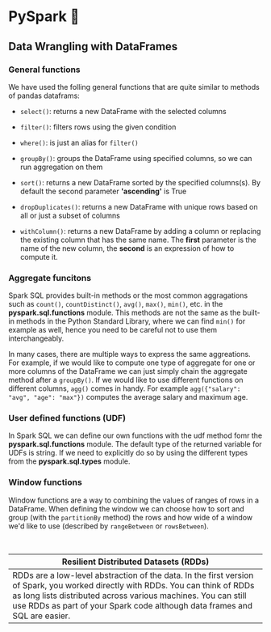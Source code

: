 # PySpark :stars:

## Data Wrangling with DataFrames

### **General functions**
We have used the folling general functions that are quite similar to methods of pandas dataframs:

* `select()`: returns a new DataFrame with the selected columns

* `filter()`: filters rows using the given condition

* `where()`: is just an alias for `filter()`

* `groupBy()`: groups the DataFrame using specified columns, so we can run aggregation on them

* `sort()`: returns a new DataFrame sorted by the specified columns(s). By default the second parameter **'ascending'** is True

* `dropDuplicates()`: returns a new DataFrame with unique rows based on all or just a subset of columns

* `withColumn()`: returns a new DataFrame by adding a column or replacing the existing column that has the same name. The **first** parameter is the name of the new column, the **second** is an expression of how to compute it.

### **Aggregate funcitons**

Spark SQL provides built-in methods or the most common aggragations such as `count()`, `countDistinct()`, `avg()`, `max()`, `min()`, etc. in the **pyspark.sql.functions** module. This methods are not the same as the built-in methods in the Python Standard Library, where we can find `min()` for example as well, hence you need to be careful not to use them interchangeably.

In many cases, there are multiple ways to express the same aggreations. For example, if we would like to compute one type of aggregate for one or more columns of the DataFrame we can just simply chain the aggregate method after a `groupBy()`. If we would like to use different functions on different columns, `agg()` comes in handy. For example `agg({"salary": "avg", "age": "max"})` computes the average salary and maximum age.

### **User defined functions (UDF)**

In Spark SQL we can define our own functions with the udf method fomr the **pyspark.sql.functions** module. The default type of the returned variable for UDFs is string. If we need to explicitly do so by using the different types from the **pyspark.sql.types** module.

### **Window functions**

Window functions are a way to combining the values of ranges of rows in a DataFrame. When defining the window we can choose how to sort and group (with the `partitionBy` method) the rows and how wide of a window we'd like to use (described by `rangeBetween` or `rowsBetween`). 

<br>

|Resilient Distributed Datasets (RDDs)|
|-------------------------------------|
|RDDs are a low-level abstraction of the data. In the first version of Spark, you worked directly with RDDs. You can think of RDDs as long lists distributed across various machines. You can still use RDDs as part of your Spark code although data frames and SQL are easier.|
